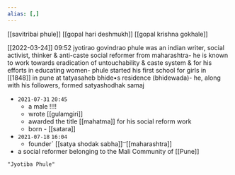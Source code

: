 ```yaml
---
alias: [,]
---
```

[[savitribai phule]] [[gopal hari deshmukh]] [[gopal krishna gokhale]]

[[2022-03-24]] 09:52
jyotirao govindrao phule was an indian writer, social activist, thinker & anti-caste social reformer from maharashtra-
he is known to work towards eradication of untouchability & caste system & for his efforts in educating women-
phule started his first school for girls in [[1848]] in pune at tatyasaheb bhide•s residence (bhidewada)-
he, along with his followers, formed satyashodhak samaj

- `2021-07-31`  `20:45`
	- a male !!!!
	- wrote [[gulamgiri]]
	- awarded the title [[mahatma]] for his social reform work
	- born - [[satara]]
- `2021-07-18`  `16:04`
	- founderˋ [[satya shodak sabha]]  ͝  [[maharashtra]]
- a social reformer belonging to the Mali Community of [[Pune]]

```query 2021-10-14 13:29
"Jyotiba Phule"
```